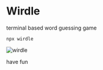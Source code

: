 # Wirdle

terminal based word guessing game

``` npx wirdle ```

![wirdle](https://user-images.githubusercontent.com/82413454/199623165-0ee9953b-698f-4d87-87c1-9cf8e0948758.png)

have fun
